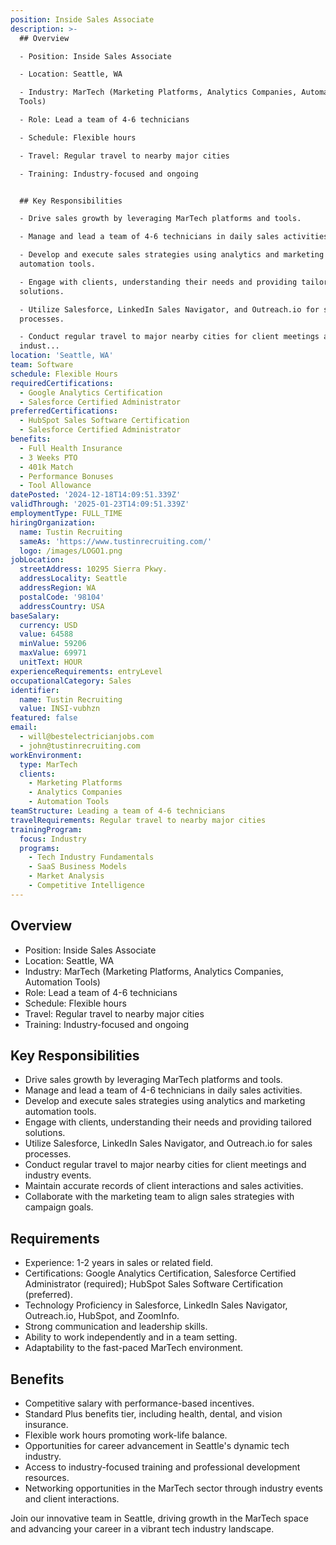 ```yaml
---
position: Inside Sales Associate
description: >-
  ## Overview

  - Position: Inside Sales Associate

  - Location: Seattle, WA

  - Industry: MarTech (Marketing Platforms, Analytics Companies, Automation
  Tools)

  - Role: Lead a team of 4-6 technicians

  - Schedule: Flexible hours

  - Travel: Regular travel to nearby major cities

  - Training: Industry-focused and ongoing


  ## Key Responsibilities

  - Drive sales growth by leveraging MarTech platforms and tools.

  - Manage and lead a team of 4-6 technicians in daily sales activities.

  - Develop and execute sales strategies using analytics and marketing
  automation tools.

  - Engage with clients, understanding their needs and providing tailored
  solutions.

  - Utilize Salesforce, LinkedIn Sales Navigator, and Outreach.io for sales
  processes.

  - Conduct regular travel to major nearby cities for client meetings and
  indust...
location: 'Seattle, WA'
team: Software
schedule: Flexible Hours
requiredCertifications:
  - Google Analytics Certification
  - Salesforce Certified Administrator
preferredCertifications:
  - HubSpot Sales Software Certification
  - Salesforce Certified Administrator
benefits:
  - Full Health Insurance
  - 3 Weeks PTO
  - 401k Match
  - Performance Bonuses
  - Tool Allowance
datePosted: '2024-12-18T14:09:51.339Z'
validThrough: '2025-01-23T14:09:51.339Z'
employmentType: FULL_TIME
hiringOrganization:
  name: Tustin Recruiting
  sameAs: 'https://www.tustinrecruiting.com/'
  logo: /images/LOGO1.png
jobLocation:
  streetAddress: 10295 Sierra Pkwy.
  addressLocality: Seattle
  addressRegion: WA
  postalCode: '98104'
  addressCountry: USA
baseSalary:
  currency: USD
  value: 64588
  minValue: 59206
  maxValue: 69971
  unitText: HOUR
experienceRequirements: entryLevel
occupationalCategory: Sales
identifier:
  name: Tustin Recruiting
  value: INSI-vubhzn
featured: false
email:
  - will@bestelectricianjobs.com
  - john@tustinrecruiting.com
workEnvironment:
  type: MarTech
  clients:
    - Marketing Platforms
    - Analytics Companies
    - Automation Tools
teamStructure: Leading a team of 4-6 technicians
travelRequirements: Regular travel to nearby major cities
trainingProgram:
  focus: Industry
  programs:
    - Tech Industry Fundamentals
    - SaaS Business Models
    - Market Analysis
    - Competitive Intelligence
---
```




## Overview
- Position: Inside Sales Associate
- Location: Seattle, WA
- Industry: MarTech (Marketing Platforms, Analytics Companies, Automation Tools)
- Role: Lead a team of 4-6 technicians
- Schedule: Flexible hours
- Travel: Regular travel to nearby major cities
- Training: Industry-focused and ongoing

## Key Responsibilities
- Drive sales growth by leveraging MarTech platforms and tools.
- Manage and lead a team of 4-6 technicians in daily sales activities.
- Develop and execute sales strategies using analytics and marketing automation tools.
- Engage with clients, understanding their needs and providing tailored solutions.
- Utilize Salesforce, LinkedIn Sales Navigator, and Outreach.io for sales processes.
- Conduct regular travel to major nearby cities for client meetings and industry events.
- Maintain accurate records of client interactions and sales activities.
- Collaborate with the marketing team to align sales strategies with campaign goals.

## Requirements
- Experience: 1-2 years in sales or related field.
- Certifications: Google Analytics Certification, Salesforce Certified Administrator (required); HubSpot Sales Software Certification (preferred).
- Technology Proficiency in Salesforce, LinkedIn Sales Navigator, Outreach.io, HubSpot, and ZoomInfo.
- Strong communication and leadership skills.
- Ability to work independently and in a team setting.
- Adaptability to the fast-paced MarTech environment.

## Benefits
- Competitive salary with performance-based incentives.
- Standard Plus benefits tier, including health, dental, and vision insurance.
- Flexible work hours promoting work-life balance.
- Opportunities for career advancement in Seattle's dynamic tech industry.
- Access to industry-focused training and professional development resources.
- Networking opportunities in the MarTech sector through industry events and client interactions.

Join our innovative team in Seattle, driving growth in the MarTech space and advancing your career in a vibrant tech industry landscape.